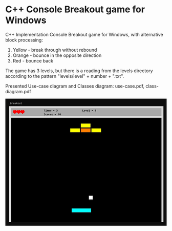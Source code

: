 # C++ Console Breakout game for Windows

C++ Implementation Console Breakout game for Windows, with alternative block processing:
1) Yellow - break through without rebound
2) Orange - bounce in the opposite direction
3) Red - bounce back

The game has 3 levels, but there is a reading from the levels directory according to the pattern "levels/level" + number + ".txt".

Presented Use-case diagram and Classes diagram: use-case.pdf, class-diagram.pdf

![alt text](sample.jpg "View1")​
